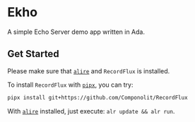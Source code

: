 # Ekho

A simple Echo Server demo app written in Ada.

## Get Started

Please make sure that [`alire`] and `RecordFlux` is installed.

To install `RecordFlux` with [`pipx`](https://github.com/pypa/pipx), you can try:

```sh
pipx install git+https://github.com/Componolit/RecordFlux
```

With [`alire`] installed, just execute: `alr update && alr run`.

[`alire`]: https://github.com/alire-project/alire
